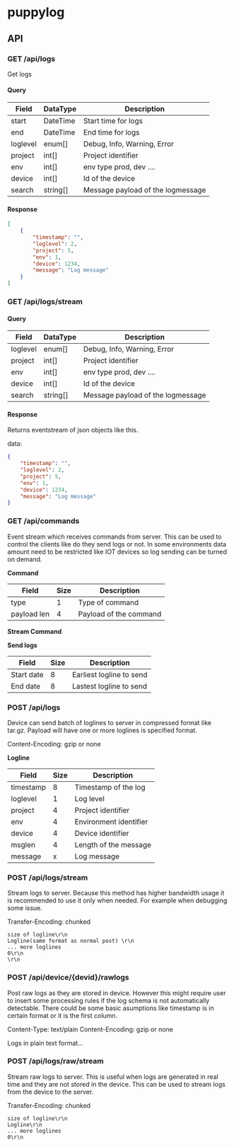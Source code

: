 # puppylog

## API

### GET /api/logs
Get logs

#### Query

| Field     | DataType | Description                       |
| --------- | -------- | --------------------------------- |
| start     | DateTime | Start time for logs               |
| end       | DateTime | End time for logs                 |
| loglevel  | enum[]   | Debug, Info, Warning, Error       |
| project   | int[]    | Project identifier                |
| env       | int[]    | env type prod, dev ....           |
| device    | int[]    | Id of the device                  |
| search    | string[] | Message payload of the logmessage |

#### Response

```json
[
    {
        "timestamp": "",
        "loglevel": 2,
        "project": 5,
        "env": 1,
        "device": 1234,
        "message": "Log message"
    }
]
```

### GET /api/logs/stream

#### Query

| Field     | DataType | Description                       |
| --------- | -------- | --------------------------------- |
| loglevel  | enum[]   | Debug, Info, Warning, Error       |
| project   | int[]    | Project identifier                |
| env       | int[]    | env type prod, dev ....           |
| device    | int[]    | Id of the device                  |
| search    | string[] | Message payload of the logmessage |

#### Response
Returns eventstream of json objects like this.

data:
```json
{
    "timestamp": "",
    "loglevel": 2,
    "project": 5,
    "env": 1,
    "device": 1234,
    "message": "Log message"
}
```



### GET /api/commands
Event stream which receives commands from server. This can be used to control the clients like do they send logs or not. In some environments data amount need to be restricted like IOT devices so log sending can be turned on demand.

**Command**

|Field       |Size|Description             |
|------------|----|------------------------|
|type        | 1  | Type of command        |
|payload len | 4  | Payload of the command |

**Stream Command**

**Send logs**

| Field       | Size | Description              |
|-------------|------|--------------------------|
| Start date  | 8    | Earliest logline to send |
| End date    | 8    | Lastest logline to send  |

### POST /api/logs

Device can send batch of loglines to server in compressed format like tar.gz. Payload will have one or more loglines is specified format.

Content-Encoding: gzip or none

**Logline**

|Field      |Size|Description             |
|-----------|----|------------------------|
| timestamp | 8  | Timestamp of the log   |
| loglevel  | 1  | Log level              |
| project   | 4  | Project identifier     |
| env       | 4  | Environment identifier |
| device    | 4  | Device identifier      |
| msglen    | 4  | Length of the message  |
| message   | x  | Log message            |

### POST /api/logs/stream

Stream logs to server. Because this method has higher bandwidth usage it is recommended to use it only when needed. For example when debugging some issue.

Transfer-Encoding: chunked

```
size of logline\r\n
Logline(same format as normal post) \r\n
... more loglines
0\r\n
\r\n
```


### POST /api/device/{devid}/rawlogs

Post raw logs as they are stored in device. However this might require user to insert some processing rules if the log schema is not automatically detectable. There could be some basic asumptions like timestamp is in certain format or it is the first column.

Content-Type: text/plain
Content-Encoding: gzip or none

Logs in plain text format...

### POST /api/logs/raw/stream

Stream raw logs to server. This is useful when logs are generated in real time and they are not stored in the device. This can be used to stream logs from the device to the server.

Transfer-Encoding: chunked

```
size of logline\r\n
Logline\r\n
... more loglines
0\r\n
